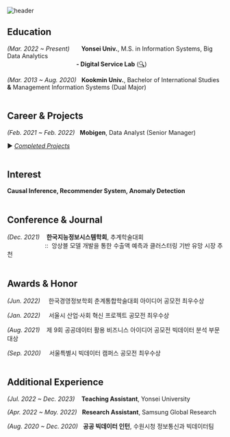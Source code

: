 ![header](https://capsule-render.vercel.app/api?type=waving)

## Education
*(Mar. 2022 ~ Present)*&nbsp;&nbsp;&nbsp;&nbsp;&nbsp;&nbsp;&nbsp;**Yonsei Univ.**, M.S. in Information Systems, Big Data Analytics <br>
　　　　　　　　　      &nbsp;&nbsp;&nbsp;&nbsp;&nbsp;&nbsp;&nbsp;&nbsp;**- Digital Service Lab** ([:mag:](https://gsiyonsei.wixsite.com/dslab))



*(Mar. 2013 ~ Aug. 2020)*&nbsp;&nbsp;&nbsp;**Kookmin Univ.**, Bachelor of International Studies **&** Management Information Systems (Dual Major)
</br>
</br>

## Career & Projects

*(Feb. 2021 ~ Feb. 2022)*&nbsp;&nbsp;&nbsp;**Mobigen**, Data Analyst (Senior Manager) <br>

:arrow_forward: [*Completed Projects*](https://github.com/juunho/Completed_Projects)
</br>
</br>
## Interest

**Causal Inference, Recommender System, Anomaly Detection**
</br>
</br>

## Conference & Journal

*(Dec. 2021)*&nbsp;&nbsp;&nbsp; **한국지능정보시스템학회**, 추계학술대회 <br>
　　　　　　&nbsp;::&nbsp;&nbsp;앙상블 모델 개발을 통한 수출액 예측과 클러스터링 기반 유망 시장 추천
</br>
</br>

## Awards & Honor
*(Jun. 2022)*&nbsp;&nbsp;&nbsp;&nbsp; 한국경영정보학회 춘계통합학술대회 아이디어 공모전 최우수상 

*(Jan. 2022)*&nbsp;&nbsp;&nbsp;&nbsp; 서울시 산업·사회 혁신 프로젝트 공모전 최우수상

*(Aug. 2021)*&nbsp;&nbsp;&nbsp; 제 9회 공공데이터 활용 비즈니스 아이디어 공모전 빅데이터 분석 부문 대상

*(Sep. 2020)*&nbsp;&nbsp;&nbsp;&nbsp; 서울특별시 빅데이터 캠퍼스 공모전 최우수상
</br>
</br>

## Additional Experience

*(Jul. 2022 ~ Dec. 2023)*&nbsp;&nbsp;&nbsp;&nbsp;**Teaching Assistant**, Yonsei University

*(Apr. 2022 ~ May. 2022)*&nbsp;&nbsp;&nbsp;**Research Assistant**, Samsung Global Research

*(Aug. 2020 ~ Dec. 2020)*&nbsp;&nbsp;&nbsp;**공공 빅데이터 인턴**, 수원시청 정보통신과 빅데이터팀
